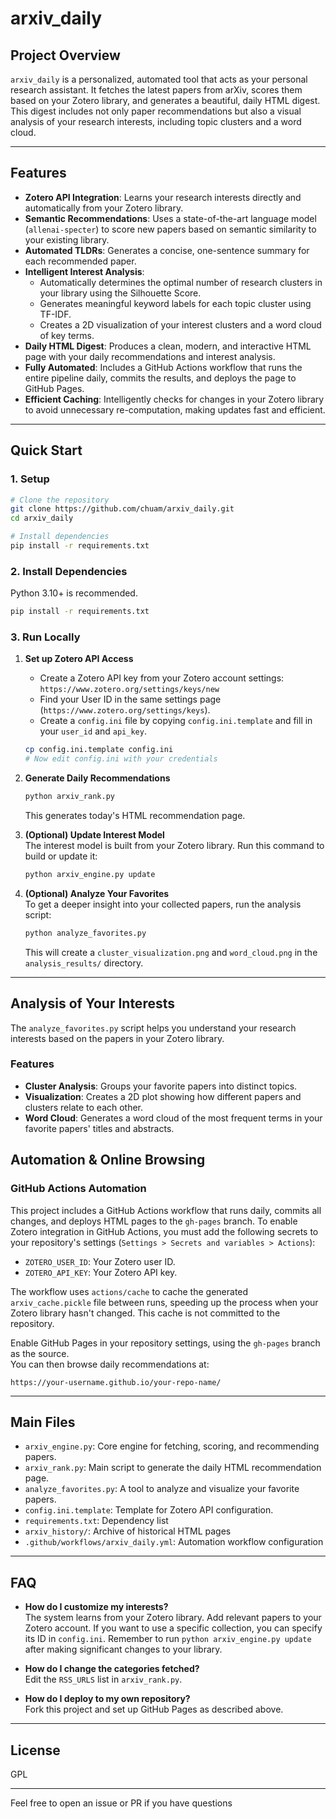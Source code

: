 # arxiv_daily

## Project Overview

`arxiv_daily` is a personalized, automated tool that acts as your personal research assistant. It fetches the latest papers from arXiv, scores them based on your Zotero library, and generates a beautiful, daily HTML digest. This digest includes not only paper recommendations but also a visual analysis of your research interests, including topic clusters and a word cloud.

<!-- You can replace this with a real screenshot of your generated HTML page -->
<!--  -->

---

## Features

- **Zotero API Integration**: Learns your research interests directly and automatically from your Zotero library.
- **Semantic Recommendations**: Uses a state-of-the-art language model (`allenai-specter`) to score new papers based on semantic similarity to your existing library.
- **Automated TLDRs**: Generates a concise, one-sentence summary for each recommended paper.
- **Intelligent Interest Analysis**:
   - Automatically determines the optimal number of research clusters in your library using the Silhouette Score.
   - Generates meaningful keyword labels for each topic cluster using TF-IDF.
   - Creates a 2D visualization of your interest clusters and a word cloud of key terms.
- **Daily HTML Digest**: Produces a clean, modern, and interactive HTML page with your daily recommendations and interest analysis.
- **Fully Automated**: Includes a GitHub Actions workflow that runs the entire pipeline daily, commits the results, and deploys the page to GitHub Pages.
- **Efficient Caching**: Intelligently checks for changes in your Zotero library to avoid unnecessary re-computation, making updates fast and efficient.

---

## Quick Start

### 1. Setup

```bash
# Clone the repository
git clone https://github.com/chuam/arxiv_daily.git
cd arxiv_daily

# Install dependencies
pip install -r requirements.txt
```

### 2. Install Dependencies

Python 3.10+ is recommended.

```bash
pip install -r requirements.txt
```

### 3. Run Locally

1.  **Set up Zotero API Access**
    -   Create a Zotero API key from your Zotero account settings: `https://www.zotero.org/settings/keys/new`
    -   Find your User ID in the same settings page (`https://www.zotero.org/settings/keys`).
    -   Create a `config.ini` file by copying `config.ini.template` and fill in your `user_id` and `api_key`.
    ```bash
    cp config.ini.template config.ini
    # Now edit config.ini with your credentials
    ```

2.  **Generate Daily Recommendations**
    ```bash
    python arxiv_rank.py
    ```
    This generates today's HTML recommendation page.

3.  **(Optional) Update Interest Model**  
    The interest model is built from your Zotero library. Run this command to build or update it:
    ```bash
    python arxiv_engine.py update
    ```

4.  **(Optional) Analyze Your Favorites**  
    To get a deeper insight into your collected papers, run the analysis script:
    ```bash
    python analyze_favorites.py
    ```
    This will create a `cluster_visualization.png` and `word_cloud.png` in the `analysis_results/` directory.

---

## Analysis of Your Interests

The `analyze_favorites.py` script helps you understand your research interests based on the papers in your Zotero library.

### Features

-   **Cluster Analysis**: Groups your favorite papers into distinct topics.
-   **Visualization**: Creates a 2D plot showing how different papers and clusters relate to each other.
-   **Word Cloud**: Generates a word cloud of the most frequent terms in your favorite papers' titles and abstracts.


## Automation & Online Browsing

### GitHub Actions Automation

This project includes a GitHub Actions workflow that runs daily, commits all changes, and deploys HTML pages to the `gh-pages` branch.
To enable Zotero integration in GitHub Actions, you must add the following secrets to your repository's settings (`Settings > Secrets and variables > Actions`):
-   `ZOTERO_USER_ID`: Your Zotero user ID.
-   `ZOTERO_API_KEY`: Your Zotero API key.


The workflow uses `actions/cache` to cache the generated `arxiv_cache.pickle` file between runs, speeding up the process when your Zotero library hasn't changed. This cache is not committed to the repository.

Enable GitHub Pages in your repository settings, using the `gh-pages` branch as the source.  
You can then browse daily recommendations at:

```
https://your-username.github.io/your-repo-name/
```

---

## Main Files

- `arxiv_engine.py`: Core engine for fetching, scoring, and recommending papers.
- `arxiv_rank.py`: Main script to generate the daily HTML recommendation page.
- `analyze_favorites.py`: A tool to analyze and visualize your favorite papers.
- `config.ini.template`: Template for Zotero API configuration.
- `requirements.txt`: Dependency list
- `arxiv_history/`: Archive of historical HTML pages
- `.github/workflows/arxiv_daily.yml`: Automation workflow configuration

---

## FAQ

- **How do I customize my interests?**  
  The system learns from your Zotero library. Add relevant papers to your Zotero account. If you want to use a specific collection, you can specify its ID in `config.ini`. Remember to run `python arxiv_engine.py update` after making significant changes to your library.

- **How do I change the categories fetched?**  
  Edit the `RSS_URLS` list in `arxiv_rank.py`.

- **How do I deploy to my own repository?**  
  Fork this project and set up GitHub Pages as described above.

---

## License

GPL

---

Feel free to open an issue or PR if you have questions